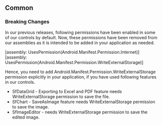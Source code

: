 ## Common

### Breaking Changes

In our previous releases, following permissions have been enabled in some of our controls by default. Now, these permissions have been removed from our assemblies as it is intended to be added in your application as needed.

[assembly: UsesPermission(Android.Manifest.Permission.Internet)]
[assembly: UsesPermission(Android.Manifest.Permission.WriteExternalStorage)]

Hence, you need to add Android.Manifest.Permission.WriteExternalStorage permission explicitly in your application, if you have used following features in our controls.

* SfDataGrid - Exporting to Excel and PDF feature needs WriteExternalStorage permission to save the file.
* SfChart - SaveAsImage feature needs WriteExternalStorage permission to save the image.
* SfImageEditor - needs WriteExternalStorage permission to save the edited image.
